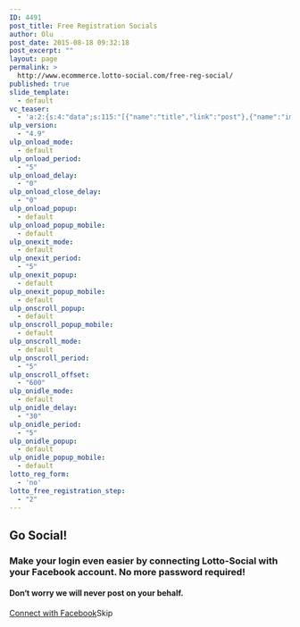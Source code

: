 ```yaml
---
ID: 4491
post_title: Free Registration Socials
author: Olu
post_date: 2015-08-18 09:32:18
post_excerpt: ""
layout: page
permalink: >
  http://www.ecommerce.lotto-social.com/free-reg-social/
published: true
slide_template:
  - default
vc_teaser:
  - 'a:2:{s:4:"data";s:115:"[{"name":"title","link":"post"},{"name":"image","image":"featured","link":"none"},{"name":"text","mode":"excerpt"}]";s:7:"bgcolor";s:0:"";}'
ulp_version:
  - "4.9"
ulp_onload_mode:
  - default
ulp_onload_period:
  - "5"
ulp_onload_delay:
  - "0"
ulp_onload_close_delay:
  - "0"
ulp_onload_popup:
  - default
ulp_onload_popup_mobile:
  - default
ulp_onexit_mode:
  - default
ulp_onexit_period:
  - "5"
ulp_onexit_popup:
  - default
ulp_onexit_popup_mobile:
  - default
ulp_onscroll_popup:
  - default
ulp_onscroll_popup_mobile:
  - default
ulp_onscroll_mode:
  - default
ulp_onscroll_period:
  - "5"
ulp_onscroll_offset:
  - "600"
ulp_onidle_mode:
  - default
ulp_onidle_delay:
  - "30"
ulp_onidle_period:
  - "5"
ulp_onidle_popup:
  - default
ulp_onidle_popup_mobile:
  - default
lotto_reg_form:
  - 'no'
lotto_free_registration_step:
  - "2"
---
```

<div class="free-registration social-reg">
<div class="welcom-social-reg-page text-center">
<h2>Go Social!</h2>
<h3>Make your login even easier by connecting Lotto-Social with your Facebook account. No more password required!</h3>
<h4>Don‘t worry we will never post on your behalf.</h4>
<a class="btn btn-success btn-lg facebookBtn1" href="#" target="_top">Connect with Facebook</a><a id="skip_reg2" class="btn btn-link btn-lg"></a>Skip
<p id="" class="invalidError"></p>

</div>
</div>
